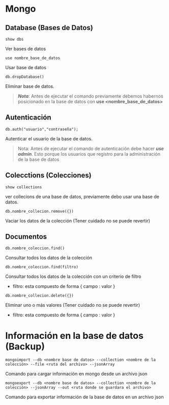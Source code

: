 # Mongo

## Database (Bases de Datos)
```
show dbs
```
Ver bases de datos
```
use nombre_base_de_datos
```
Usar base de datos
```
db.dropDatabase()
```
Eliminar base de datos.
> _**Nota**_: Antes de ejecutar el comando previamente debemos habernos posicionado en la base de datos con **use <nombre_base_de_datos>**

## Autenticación
```
db.auth("usuario","contraseña");
```
Autenticar el usuario de la base de datos.
> Nota: Antes de ejecutar el comando de autenticación debe hacer _**use admin**_. Esto porque los usuarios que registro para la administración de la base de datos
## Colecctions (Colecciones)
```
show collections
```
ver collecions de una base de datos, previamente debo usar una base de datos.
```
db.nombre_collecion.remove({})
```
Vaciar los datos de la colección (Tener cuidado no se puede revertir)

## Documentos
```
db.nombre_coleccion.find()
```
Consultar todos los datos de la colección
```
db.nombre_coleccion.find(filtro)
```
Consultar todos los datos de la colección con un criterio de filtro
- filtro: esta compuesto de forma { campo : valor }
```
db.nombre_collecion.delete({})
```
Eliminar uno o más valores  (Tener cuidado no se puede revertir)
- filtro: esta compuesto de forma { campo : valor }

# Información en la base de datos (Backup)
```
mongoimport --db <nombre base de datos> --collection <nombre de la colección> --file <ruta del archivo> --jsonArray
```
Comando para cargar información en mongo desde un archivo json


```
mongoexport --db <nombre base de datos> --collection <nombre de la colección> --jsonArray --out <ruta donde se guardara el archivo> 
```
Comando para exportar información de la base de datos en un archivo json